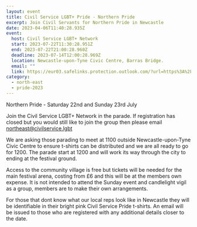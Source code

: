 ```yaml
---
layout: event
title: Civil Service LGBT+ Pride - Northern Pride
excerpt: Join Civil Servants for Northern Pride in Newcastle
date: 2023-04-06T11:40:28.935Z
event:
  host: Civil Service LGBT+ Network
  start: 2023-07-22T11:30:28.951Z
  end: 2023-07-22T21:00:28.960Z
  deadline: 2023-07-14T12:00:28.969Z
  location: Newcastle-upon-Tyne Civic Centre, Barras Bridge.
  email: ""
  link: https://eur03.safelinks.protection.outlook.com/?url=https%3A%2F%2Fdocs.google.com%2Fforms%2Fd%2Fe%2F1FAIpQLSf3hijFFwyj7oE1EZTYWSC6sbMRHl213Yb8fWrogZWabICGLA%2Fviewform%3Fvc%3D0%26c%3D0%26w%3D1%26flr%3D0%26usp%3Dmail_form_link&data=05%7C01%7CRoss.starkie%40hmrc.gov.uk%7C35a5d411c4a246ffad2308db3f12ae75%7Cac52f73cfd1a4a9a8e7a4a248f3139e1%7C0%7C0%7C638173121696328349%7CUnknown%7CTWFpbGZsb3d8eyJWIjoiMC4wLjAwMDAiLCJQIjoiV2luMzIiLCJBTiI6Ik1haWwiLCJXVCI6Mn0%3D%7C3000%7C%7C%7C&sdata=fX%2B5Rf%2F3yue8%2B58Cqr9fX72cjqsey7f0gHY5R6wtKkk%3D&reserved=0
category:
  - north-east
  - pride-2023
---
```

Northern Pride - Saturday 22nd and Sunday 23rd July

J﻿oin the Civil Service LGBT+ Network in the parade. If registration has closed but you would still like to join the group then please email [northeast@civilservice.lgbt](<mailto: northeast@civilservice.lgbt>)

We are asking those parading to meet at 1100 outside Newcastle-upon-Tyne Civic Centre to ensure t-shirts can be distributed and we are all ready to go for 1200. The parade start at 1200 and will work its way through the city to ending at the festival ground. 

Access to the community village is free but tickets will be needed for the main festival arena, costing from £6 and this will be at the members own expense.  It is not intended to attend the Sunday event and candlelight vigil as a group, members are to make their own arrangements.

F﻿or those that dont know what our local reps look like in Newcastle they will be identifiable in their bright pink Civil Service Pride t-shirts. An email will be issued to those who are registered with any additional details closer to the date.